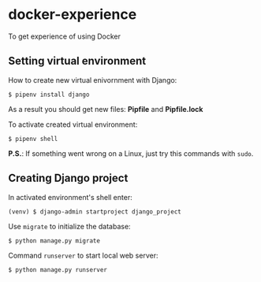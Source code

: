 # docker-experience
To get experience of using Docker

## Setting virtual environment
How to create new virtual enivornment with Django:

`$ pipenv install django`

As a result you should get new files: **Pipfile** and **Pipfile.lock**

To activate created virtual environment:

`$ pipenv shell`

**P.S.**: If something went wrong on a Linux, just try this commands with `sudo`.

## Creating Django project
In activated environment's shell enter:

`(venv) $ django-admin startproject django_project`

Use `migrate` to initialize the database:

`$ python manage.py migrate`

Command `runserver` to start local web server:

`$ python manage.py runserver`
